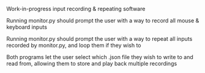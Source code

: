 Work-in-progress input recording & repeating software

Running monitor.py should prompt the user with a way to record all mouse & keyboard inputs

Running monitor.py should prompt the user with a way to repeat all inputs recorded by monitor.py, and loop them if they wish to

Both programs let the user select which .json file they wish to write to and read from, allowing them to store and play back multiple recordings
